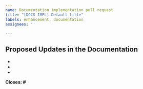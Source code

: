 ```yaml
---
name: Documentation implementation pull request
title: "[DOCS IMPL] Default title"
labels: enhancement, documentation
assignees: ''

---
```


## Proposed Updates in the Documentation
  -
  -
  -

**Closes: #**
